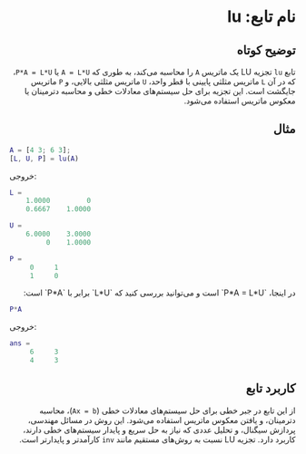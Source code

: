
<div dir="rtl">

# نام تابع: lu

## توضیح کوتاه
تابع `lu` تجزیه LU یک ماتریس `A` را محاسبه می‌کند، به طوری که `A = L*U` یا `P*A = L*U`، که در آن `L` ماتریس مثلثی پایینی با قطر واحد، `U` ماتریس مثلثی بالایی، و `P` ماتریس جایگشت است. این تجزیه برای حل سیستم‌های معادلات خطی و محاسبه دترمینان یا معکوس ماتریس استفاده می‌شود.

## مثال
<div dir="ltr">

```matlab
A = [4 3; 6 3];
[L, U, P] = lu(A)
```

خروجی:
```matlab
L =
    1.0000         0
    0.6667    1.0000

U =
    6.0000    3.0000
         0    1.0000

P =
     0     1
     1     0
```

</div>
در اینجا، `P*A = L*U` است و می‌توانید بررسی کنید که `L*U` برابر با `P*A` است:
<div dir="ltr">

```matlab
P*A
```

خروجی:
```matlab
ans =
     6     3
     4     3
```

</div>

## کاربرد تابع
از این تابع در جبر خطی برای حل سیستم‌های معادلات خطی (`Ax = b`)، محاسبه دترمینان، و یافتن معکوس ماتریس استفاده می‌شود. این روش در مسائل مهندسی، پردازش سیگنال، و تحلیل عددی که نیاز به حل سریع و پایدار سیستم‌های خطی دارند، کاربرد دارد. تجزیه LU نسبت به روش‌های مستقیم مانند `inv` کارآمدتر و پایدارتر است.

</div>
